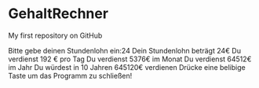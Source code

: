 # GehaltRechner
My first repository on GitHub


Bitte gebe deinen Stundenlohn ein:24
Dein Stundenlohn beträgt 24€
Du verdienst 192 € pro Tag
Du verdienst 5376€ im Monat
Du verdienst 64512€ im Jahr
Du würdest in 10 Jahren 645120€ verdienen
Drücke eine belibige Taste um das Programm zu schließen!

